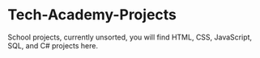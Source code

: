 # Tech-Academy-Projects
School projects, currently unsorted, you will find HTML, CSS, JavaScript, SQL, and C# projects here.
